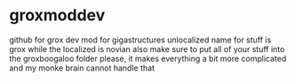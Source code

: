# groxmoddev
github for grox dev mod for gigastructures
unlocalized name for stuff is grox while the localized is novian
also make sure to put all of your stuff into the groxboogaloo folder please, it makes everything a bit more complicated and my monke brain cannot handle that
